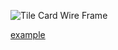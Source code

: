 ---
---

![Tile Card Wire Frame](https://github.com/fitzk/react-tilecard/raw/master/docs/assets/tile-card.png)

[example](https://fitzk.github.io/react-tilecard/example)
